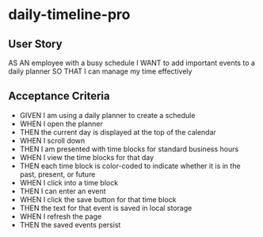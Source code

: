# daily-timeline-pro

## User Story
AS AN employee with a busy schedule
I WANT to add important events to a daily planner
SO THAT I can manage my time effectively


## Acceptance Criteria

* GIVEN I am using a daily planner to create a schedule
* WHEN I open the planner
* THEN the current day is displayed at the top of the calendar
* WHEN I scroll down
* THEN I am presented with time blocks for standard business hours
* WHEN I view the time blocks for that day
* THEN each time block is color-coded to indicate whether it is in the past,    present, or future
* WHEN I click into a time block
* THEN I can enter an event
* WHEN I click the save button for that time block
* THEN the text for that event is saved in local storage
* WHEN I refresh the page
* THEN the saved events persist

<!-- Pseudo Code:-->
<!-- 1. Current Day is displayed at the top when user opens calendar -->
<!-- 2. There are timeblocks for standard Buisiness hours (Mon-Fri 9am-6pm) -->
<!-- 3. Color coded Time Blocks: past:grey   present:green    future: Purple -->
<!-- 4. Time blocks when clicked can be made an event that contains: Text area for input and a save button-->
<!--5. When save is clicked, text is saved to localstorage  -->
<!--6. Upon refresh the saved event stays  -->